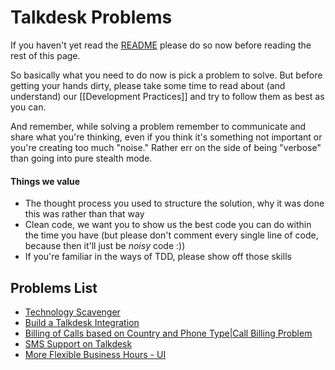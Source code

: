 # Talkdesk Problems

If you haven't yet read the [README][1] please do so now before reading the rest of this page. 

So basically what you need to do now is pick a problem to solve. But before getting your hands dirty, please take some time to read about (and understand) our [[Development Practices]] and try to follow them as best as you can.

And remember, while solving a problem remember to communicate and share what you're thinking, even if you think it's something not important or you're creating too much "noise." Rather err on the side of being "verbose" than going into pure stealth mode.

#### Things we value

- The thought process you used to structure the solution, why it was done this was rather than that way
- Clean code, we want you to show us the best code you can do within the time you have (but please don't comment every single line of code, because then it'll just be *noisy* code :))
- If you're familiar in the ways of TDD, please show off those skills

[1]:https://github.com/Talkdesk/challenge/blob/master/README.md

## Problems List

* [Technology Scavenger](technology_scavenger.md)
* [Build a Talkdesk Integration](talkdesk_integration.md)
* [Billing of Calls based on Country and Phone Type|Call Billing Problem](call_billing.md)
* [SMS Support on Talkdesk](sms_support.md)
* [More Flexible Business Hours - UI](business_hours.md)
